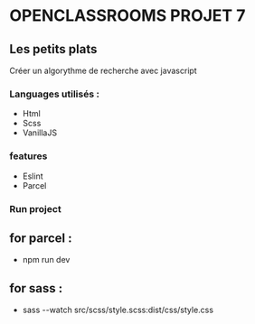 # OPENCLASSROOMS PROJET 7
## Les petits plats

 Créer un algorythme de recherche avec javascript

 ### Languages utilisés : 

 - Html
 - Scss
 - VanillaJS

 ### features

 - Eslint
 - Parcel

 ### Run project
## for parcel :
 - npm run dev
## for sass :
- sass --watch src/scss/style.scss:dist/css/style.css